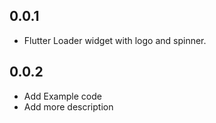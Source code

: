 ## 0.0.1

* Flutter Loader widget with logo and spinner.

## 0.0.2
* Add Example code
* Add more description